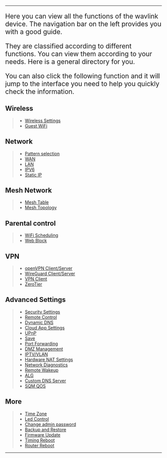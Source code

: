 <style>
    .text {
        font-size: 21px; 
    }
</style>
---

<p class="text">
Here you can view all the functions of the wavlink device. The navigation bar on the left provides you with a good guide.
</p>
<p class="text">
They are classified according to different functions. You can view them according to your needs. Here is a general directory for you. 
</p>

<p class="text">
You can also click the following function and it will jump to the interface you need to help you quickly check the information.
</p>

## Wireless
>- [Wireless Settings](/feature_guide/wireless/)
>- [Guest WiFi](/feature_guide/guest_network)
## Network
>- [Pattern selection](/feature_guide/pattern_selection/)
>- [WAN](/feature_guide/wan/)
>- [LAN](/feature_guide/lan/)
>- [IPV6](/feature_guide/ipv6/)
>- [Static IP](/feature_guide/static_ip/)
## Mesh Network
>- [Mesh Table](/feature_guide/mesh_network/)
>- [Mesh Topology](/feature_guide/mesh_topo/)
## Parental control
>- [WiFi Scheduling](/feature_guide/parental_ctrl/)
>- [Web Block](/feature_guide/parental_ctrl/)
## VPN
>- [openVPN Client/Server](/feature_guide/openVPN/)
>- [WireGuard Client/Server](/feature_guide/wireguard/)
>- [VPN Client](/feature_guide/vpnclient/)
>- [ZeroTier](/feature_guide/zerotier/)
## Advanced Settings
>- [Security Settings](/feature_guide/secure/)
>- [Remote Control](/feature_guide/remote_ctrl/)
>- [Dynamic DNS](/feature_guide/dynamic_dns/)
>- [Cloud App Settings](/feature_guide/cloud_app/)
>- [UPnP](/feature_guide/upnp/)
>- [Save](/feature_guide/save/)
>- [Port Forwarding](/feature_guide/port_forwarding/)
>- [DMZ Management](/feature_guide/DMZ_Management/)
>- [IPTV/VLAN](/feature_guide/IPTV_VLAN/)
>- [Hardware NAT Settings](/feature_guide/Hardware/)
>- [Network Diagnostics](/feature_guide/network_diango/)
>- [Remote Wakeup](/feature_guide/remote_wakeup/)
>- [ALG](/feature_guide/alg/)
>- [Custom DNS Server](/feature_guide/cutm_dns-server/)
>- [SQM QOS](/feature_guide/sqm/)
## More
>- [Time Zone](/feature_guide/time/)
>- [Led Control](/feature_guide/led_ctrl/)
>- [Change admin password](/feature_guide/password_admin/)
>- [Backup and Restore](/feature_guide/backup/)
>- [Firmware Update](/feature_guide/firmware/)
>- [Timing Reboot](/feature_guide/timing_reboot/)
>- [Router Reboot](/feature_guide/router_reboot/)
---